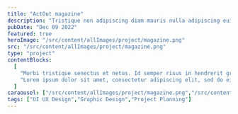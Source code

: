 ```yaml
---
title: "ActOut magazine"
description: "Tristique non adipiscing diam mauris nulla adipiscing euismod. Vitae maecenas pellentesque viverra ac commodo arcu ut vel elementum. Et erat integer hac urna. Metus elit sapien luctus gravida. Ultricies sem mattis at viverra convallis porttitor posuere dolor mattis. Lacus cursus phasellus tempor vitae sed. Pharetra vitae gravida tempus scelerisque leo nisl."
pubDate: "Dec 09 2022"
featured: true
heroImage: "/src/content/allImages/project/magazine.png"
src: "/src/content/allImages/project/magazine.png"
type: "project"
contentBlocks:
  [
    "Morbi tristique senectus et netus. Id semper risus in hendrerit gravida rutrum quisque non tellus. Habitasse platea dictumst quisque sagittis purus sit amet. Tellus molestie nunc non blandit massa. Cursus vitae congue mauris rhoncus. Accumsan tortor posuere ac ut. Fringilla urna porttitor rhoncus dolor. Elit ullamcorper dignissim cras tincidunt lobortis. In cursus turpis massa tincidunt dui ut ornare lectus. Integer feugiat scelerisque varius morbi enim nunc. Bibendum neque egestas congue quisque egestas diam. Cras ornare arcu dui vivamus arcu felis bibendum. Dignissim suspendisse in est ante in nibh mauris. Sed tempus urna et pharetra pharetra massa massa ultricies mi.",
    "Lorem ipsum dolor sit amet, consectetur adipiscing elit, sed do eiusmod tempor incididunt ut labore et dolore magna aliqua. Vitae ultricies leo integer malesuada nunc vel risus commodo viverra. Adipiscing enim eu turpis egestas pretium. Euismod elementum nisi quis eleifend quam adipiscing. In hac habitasse platea dictumst vestibulum. Sagittis purus sit amet volutpat. Netus et malesuada fames ac turpis egestas. Eget magna fermentum iaculis eu non diam phasellus vestibulum lorem. Varius sit amet mattis vulputate enim. Habitasse platea dictumst quisque sagittis. Integer quis auctor elit sed vulputate mi. Dictumst quisque sagittis purus sit amet.",
  ]
caraousel: ["/src/content/allImages/project/magazine.png","/src/content/allImages/project/solar.png"]
tags: ["UI UX Design","Graphic Design","Project Planning"]
---
```

